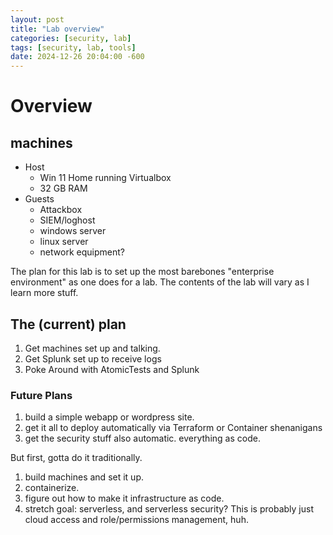 ```yaml
---
layout: post
title: "Lab overview"
categories: [security, lab]
tags: [security, lab, tools]
date: 2024-12-26 20:04:00 -600
---
```


# Overview
## machines

* Host
  * Win 11 Home running Virtualbox
  * 32 GB RAM
* Guests
  * Attackbox
  * SIEM/loghost
  * windows server
  * linux server
  * network equipment?

The plan for this lab is to set up the most barebones "enterprise environment" as one does for a lab. The contents of the lab will vary as I learn more stuff.

## The (current) plan

1. Get machines set up and talking.
2. Get Splunk set up to receive logs
3. Poke Around with AtomicTests and Splunk

### Future Plans

1. build a simple webapp or wordpress site.
2. get it all to deploy automatically via Terraform or Container shenanigans
3. get the security stuff also automatic. everything as code.

But first, gotta do it traditionally.
1. build machines and set it up.
2. containerize.
3. figure out how to make it infrastructure as code.
4. stretch goal: serverless, and serverless security? This is probably just cloud access and role/permissions management, huh.

